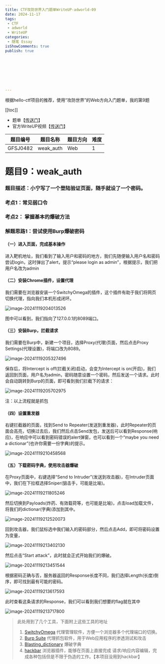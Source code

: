 ```yaml
---
title: CTF攻防世界入门题单WriteUP-adworld-09
date: 2024-11-17
tags:
 - CTF
 - adworld
 - WriteUP
categories:
 - 随笔 Essay 
isShowComments: true
publish: true








---
```


<Boxx/>

根据hello-ctf项目的推荐，使用“攻防世界”的Web方向入门题单，我的第9题

[[toc]]

- 题单【[传送门](https://adworld.xctf.org.cn/challenges/problem-set-index?id=25)】
- 官方WriteUP视频【[传送门](https://www.bilibili.com/video/BV1rz4y137dF/)】

| 题目编号 | 题目名称  | 题目方向 | 难度 |
| -------- | --------- | -------- | ---- |
| GFSJ0482 | weak_auth | Web      | 1    |

<!-- more -->

# 题目9：weak_auth

### 题目描述：小宁写了一个登陆验证页面，随手就设了一个密码。

### 考点1：常见弱口令

### 考点2： 掌握基本的爆破方法

### 解题思路1：尝试使用Burp爆破密码

#### （一）进入页面，完成基本操作

进入靶机地址，我们看到了输入用户和密码的地方，我们先随便输入用户名和密码尝试login，这时弹出了alert，提示“please login as admin”，根据提示，我们把用户名改为admin



#### （二）安装Chrome插件，设置代理

我们需要在浏览器安装一个SwitchyOmega的插件，这个插件有助于我们将网页切换代理，指向我们本机形成闭环。

![image-20241119204013526](/img/essay/image-20241119204013526.png)

图中可以看到，我们指向了127.0.0.1的8089端口。



#### （三）安装Burp，拦截请求

我们需要在Burp中，新建一个项目，选择Proxy(代理)页面，然后点击Proxy Settings(代理设置)，将端口改为8089。

![image-20241119205327496](/img/essay/image-20241119205327496.png)

保存后，将Intercept is off(拦截关闭)启动，会变为Intercept is on(开启)，我们返回到页面，用户名为admin，密码随意设置一个密码，然后发送一个请求。此时会自动跳转到Burp的页面，即可看到我们拦截下的请求：

![image-20241119205702975](/img/essay/image-20241119205702975.png)

注：以上流程就是抓包



#### （四）设置重发器

右键拦截器的页面，找到Send to Repeater(发送到重发器)，此时Repeater的页面会高亮，切换过去后，我们然后点击Send发包，发送后可以看到Response(响应)，在响应中可以看到密码错误的alert弹窗，也可以看到一个“maybe you need a dictionar”(也许你需要一份字典)的提示。

![image-20241119210458568](/img/essay/image-20241119210458568.png)



#### （五）下载密码字典，使用攻击器爆破

在Proxy页面中，右键选择“Send to Intruder”(发送到攻击器)，在Intruder页面中，我们在下拉框选择Sniper(狙击手，可能是比喻)。

![image-20241119211805246](/img/essay/image-20241119211805246.png)

然后切换到Payloads(炸药、有效载荷等，也可能是比喻)，点击load加载文件，将我们的dictionar(字典)添加到其中。

![image-20241119212520073](/img/essayimage-20241119212520073.png)

回到攻击器，我们鼠标选中我们输入的密码部分，然后点击Add，即可将密码设置为变量，

![image-20241119213402130](/img/essay/image-20241119213402130.png)

然后点击“Start attack”，此时就会正式开始我们的爆破。

![image-20241119213451544](/img/essay/image-20241119213451544.png)

根据密码正确与否，服务器返回的Response长度不同，我们选择Length(长度)倒序，即可找到最有可能的密码。

![image-20241119213617593](/img/essay/image-20241119213617593.png)

此时查看这条请求的Response，我们可以看到我们想要的flag就在其中

![image-20241119213717800](/img/essay/image-20241119213717800.png)



> 此处用到了几个工具，下面附上这些工具的地址
>
> 1. [SwitchyOmega](https://github.com/FelisCatus/SwitchyOmega)	代理管理软件，方便一个浏览器多个代理端口的切换。
> 2. [Burp Suite](https://portswigger.net/burp) 	代理抓包软件，用于Web应用程序的渗透测试和攻击
> 3. [Blasting_dictionary](https://github.com/rootphantomer/Blasting_dictionary)	爆破字典
> 4. [hackbar](https://github.com/Mr-xn/hackbar2.1.3)	浏览器插件，能够在页面上直接完成 请求/响应内容编辑，完成各种包括但是不限于伪造的工作。【本项目没用到hackbar】
>

